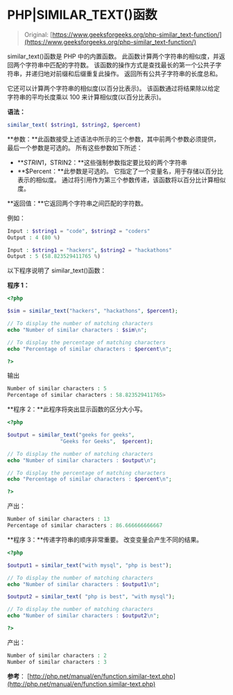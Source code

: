 # PHP|SIMILAR_TEXT()函数

> Original: [https://www.geeksforgeeks.org/php-similar_text-function/](https://www.geeksforgeeks.org/php-similar_text-function/)

similar_text()函数是 PHP 中的内置函数。 此函数计算两个字符串的相似度，并返回两个字符串中匹配的字符数。 该函数的操作方式是查找最长的第一个公共子字符串，并递归地对前缀和后缀重复此操作。 返回所有公共子字符串的长度总和。

它还可以计算两个字符串的相似度(以百分比表示)。 该函数通过将结果除以给定字符串的平均长度乘以 100 来计算相似度(以百分比表示)。

**语法：**

```php
similar_text( $string1, $string2, $percent)
```

**参数：**此函数接受上述语法中所示的三个参数，其中前两个参数必须提供，最后一个参数是可选的。 所有这些参数如下所述：

*   **$STRIN1，$STRIN2：**这些强制参数指定要比较的两个字符串
*   **$Percent：**此参数是可选的。 它指定了一个变量名，用于存储以百分比表示的相似度。 通过将引用作为第三个参数传递，该函数将以百分比计算相似度。

**返回值：**它返回两个字符串之间匹配的字符数。

例如：

```php
Input : $string1 = "code", $string2 = "coders"
Output : 4 (80 %)

Input : $string1 = "hackers", $string2 = "hackathons"
Output : 5 (58.823529411765 %)

```

以下程序说明了 similar_text()函数：

**程序 1：**

```php
<?php

$sim = similar_text("hackers", "hackathons", $percent);

// To display the number of matching characters
echo "Number of similar characters : $sim\n";

// To display the percentage of matching characters
echo "Percentage of similar characters : $percent\n";

?>
```

输出

```php
Number of similar characters : 5
Percentage of similar characters : 58.823529411765>

```

**程序 2：**此程序将突出显示函数的区分大小写。

```php
<?php

$output = similar_text("geeks for geeks",
                 "Geeks for Geeks",  $percent);

// To display the number of matching characters
echo "Number of similar characters : $output\n";

// To display the percentage of matching characters
echo "Percentage of similar characters : $percent\n";

?>
```

产出：

```php
Number of similar characters : 13
Percentage of similar characters : 86.666666666667

```

**程序 3：**传递字符串的顺序非常重要。 改变变量会产生不同的结果。

```php
<?php

$output1 = similar_text("with mysql", "php is best");

// To display the number of matching characters
echo "Number of similar characters : $output1\n";

$output2 = similar_text( "php is best", "with mysql");

// To display the number of matching characters
echo "Number of similar characters : $output2\n";

?>
```

产出：

```php
Number of similar characters : 2
Number of similar characters : 3

```

**参考**：
[http://php.net/manual/en/function.similar-text.php](http://php.net/manual/en/function.similar-text.php)